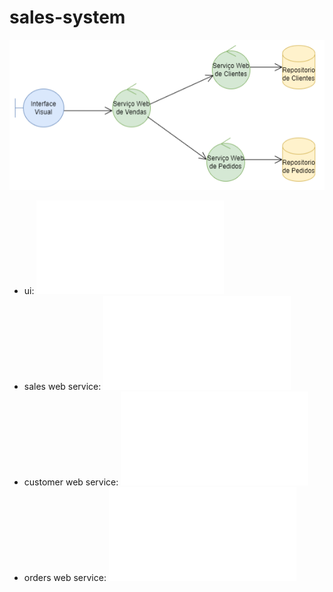 # sales-system

![architecture](architecture.png)

- ui: ![webapp](webapp/README.md)
- sales web service: ![api-gateway](api-gateway/README.md)
- customer web service: ![api-customers](api-customers/README.md)
- orders web service: ![api-orders](api-orders/README.md)